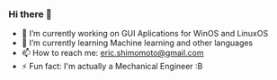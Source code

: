 ### Hi there 👋



- 🔭 I’m currently working on GUI Aplications for WinOS and LinuxOS
- 🌱 I’m currently learning Machine learning and other languages
- 📫 How to reach me: eric.shimomoto@gmail.com
- ⚡ Fun fact: I'm actually a Mechanical Engineer :B

